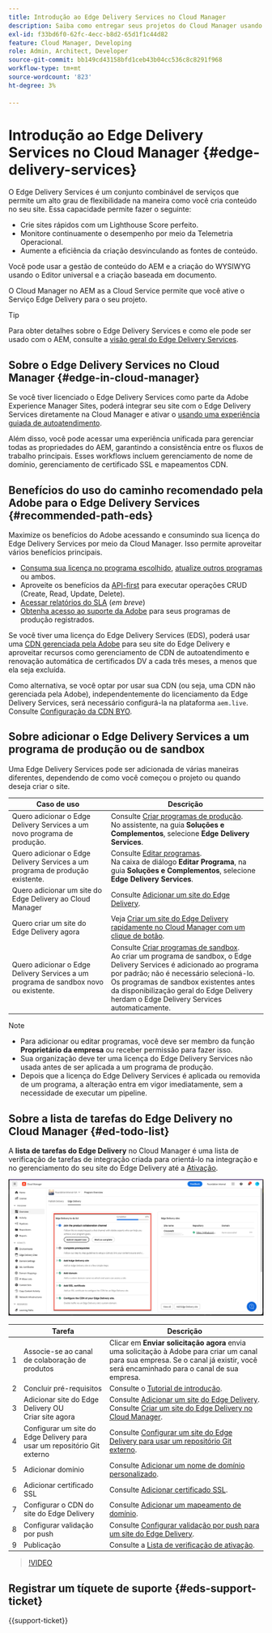 ```yaml
---
title: Introdução ao Edge Delivery Services no Cloud Manager
description: Saiba como entregar seus projetos do Cloud Manager usando o Edge Delivery Services.
exl-id: f33bd6f0-62fc-4ecc-b8d2-65d1f1c44d82
feature: Cloud Manager, Developing
role: Admin, Architect, Developer
source-git-commit: bb149cd43158bfd1ceb43b04cc536c8c8291f968
workflow-type: tm+mt
source-wordcount: '823'
ht-degree: 3%

---
```



# Introdução ao Edge Delivery Services no Cloud Manager {#edge-delivery-services}

O Edge Delivery Services é um conjunto combinável de serviços que permite um alto grau de flexibilidade na maneira como você cria conteúdo no seu site. Essa capacidade permite fazer o seguinte:

* Crie sites rápidos com um Lighthouse Score perfeito.
* Monitore continuamente o desempenho por meio da Telemetria Operacional.
* Aumente a eficiência da criação desvinculando as fontes de conteúdo.

Você pode usar a gestão de conteúdo do AEM e a criação do WYSIWYG usando o Editor universal e a criação baseada em documento.

O Cloud Manager no AEM as a Cloud Service permite que você ative o Serviço Edge Delivery para o seu projeto.

>[!TIP]
>
>Para obter detalhes sobre o Edge Delivery Services e como ele pode ser usado com o AEM, consulte a [visão geral do Edge Delivery Services](/help/edge/overview.md).

## Sobre o Edge Delivery Services no Cloud Manager {#edge-in-cloud-manager}

Se você tiver licenciado o Edge Delivery Services como parte da Adobe Experience Manager Sites, poderá integrar seu site com o Edge Delivery Services diretamente na Cloud Manager e ativar o [usando uma experiência guiada de autoatendimento](/help/implementing/cloud-manager/getting-access-to-aem-in-cloud/creating-production-programs.md).

Além disso, você pode acessar uma experiência unificada para gerenciar todas as propriedades do AEM, garantindo a consistência entre os fluxos de trabalho principais. Esses workflows incluem gerenciamento de nome de domínio, gerenciamento de certificado SSL e mapeamentos CDN.

## Benefícios do uso do caminho recomendado pela Adobe para o Edge Delivery Services {#recommended-path-eds}

Maximize os benefícios do Adobe acessando e consumindo sua licença do Edge Delivery Services por meio da Cloud Manager. Isso permite aproveitar vários benefícios principais.

* [Consuma sua licença no programa escolhido](/help/implementing/cloud-manager/edge-delivery/add-edge-delivery-site.md), [atualize outros programas](/help/implementing/cloud-manager/edge-delivery/manage-edge-delivery-sites.md) ou ambos.
* Aproveite os benefícios da [API-first](https://developer.adobe.com/experience-cloud/experience-manager-apis/) para executar operações CRUD (Create, Read, Update, Delete).
* [Acessar relatórios do SLA](/help/implementing/cloud-manager/sla-reporting.md) (*em breve*)
* [Obtenha acesso ao suporte da Adobe](/help/edge/overview.md#support-ticket) para seus programas de produção registrados.

Se você tiver uma licença do Edge Delivery Services (EDS), poderá usar uma [CDN gerenciada pela Adobe](/help/implementing/dispatcher/cdn.md#aem-managed-cdn) para seu site do Edge Delivery e aproveitar recursos como gerenciamento de CDN de autoatendimento e renovação automática de certificados DV a cada três meses, a menos que ela seja excluída.

Como alternativa, se você optar por usar sua CDN (ou seja, uma CDN não gerenciada pela Adobe), independentemente do licenciamento da Edge Delivery Services, será necessário configurá-la na plataforma `aem.live`. Consulte [Configuração da CDN BYO](https://www.aem.live/docs/byo-cdn-setup).


## Sobre adicionar o Edge Delivery Services a um programa de produção ou de sandbox

Uma Edge Delivery Services pode ser adicionada de várias maneiras diferentes, dependendo de como você começou o projeto ou quando deseja criar o site.

| Caso de uso | Descrição |
| --- | --- |
| Quero adicionar o Edge Delivery Services a um novo programa de produção. | Consulte [Criar programas de produção](/help/implementing/cloud-manager/getting-access-to-aem-in-cloud/creating-production-programs.md).<br>No assistente, na guia **Soluções e Complementos**, selecione **Edge Delivery Services**. |
| Quero adicionar o Edge Delivery Services a um programa de produção existente. | Consulte [Editar programas](/help/implementing/cloud-manager/getting-access-to-aem-in-cloud/editing-programs.md).<br>Na caixa de diálogo **Editar Programa**, na guia **Soluções e Complementos**, selecione **Edge Delivery Services**. |
| Quero adicionar um site do Edge Delivery ao Cloud Manager | Consulte [Adicionar um site do Edge Delivery](/help/implementing/cloud-manager/edge-delivery/add-edge-delivery-site.md). |
| Quero criar um site do Edge Delivery agora | Veja [Criar um site do Edge Delivery rapidamente no Cloud Manager com um clique de botão](/help/implementing/cloud-manager/edge-delivery/create-edge-delivery-site.md). |
| Quero adicionar o Edge Delivery Services a um programa de sandbox novo ou existente. | Consulte [Criar programas de sandbox](/help/implementing/cloud-manager/getting-access-to-aem-in-cloud/creating-sandbox-programs.md).<br>Ao criar um programa de sandbox, o Edge Delivery Services é adicionado ao programa por padrão; não é necessário selecioná-lo.<br>Os programas de sandbox existentes antes da disponibilização geral do Edge Delivery herdam o Edge Delivery Services automaticamente. |

>[!NOTE]
>
>* Para adicionar ou editar programas, você deve ser membro da função **Proprietário da empresa** ou receber permissão para fazer isso.
>* Sua organização deve ter uma licença do Edge Delivery Services não usada antes de ser aplicada a um programa de produção.
>* Depois que a licença do Edge Delivery Services é aplicada ou removida de um programa, a alteração entra em vigor imediatamente, sem a necessidade de executar um pipeline.


## Sobre a lista de tarefas do Edge Delivery no Cloud Manager {#ed-todo-list}

<!-- &#x2460; for "1" inside circle -->

A **lista de tarefas do Edge Delivery** no Cloud Manager é uma lista de verificação de tarefas de integração criada para orientá-lo na integração e no gerenciamento do seu site do Edge Delivery até a [Ativação](/help/journey-onboarding/go-live-checklist.md).

![Lista de tarefas do site do Edge Delivery no Cloud Manager.](/help/implementing/cloud-manager/assets/cm-eds-todo-list.png)

|   | Tarefa | Descrição |
| --- | --- | --- |
| 1 | Associe-se ao canal de colaboração de produtos | Clicar em **Enviar solicitação agora** envia uma solicitação à Adobe para criar um canal para sua empresa. Se o canal já existir, você será encaminhado para o canal de sua empresa. |
| 2 | Concluir pré-requisitos | Consulte o [Tutorial de introdução](https://www.aem.live/developer/tutorial). |
| 3 | Adicionar site do Edge Delivery OU <br>Criar site agora | Consulte [Adicionar um site do Edge Delivery](#eds-add-site).<br>Consulte [Criar um site do Edge Delivery no Cloud Manager](/help/implementing/cloud-manager/edge-delivery/create-edge-delivery-site.md). |
| 4 | Configurar um site do Edge Delivery para usar um repositório Git externo | Consulte [Configurar um site do Edge Delivery para usar um repositório Git externo](/help/implementing/cloud-manager/edge-delivery/config-edge-delivery-site-with-byog.md). |
| 5 | Adicionar domínio | Consulte [Adicionar um nome de domínio personalizado](/help/implementing/cloud-manager/custom-domain-names/add-custom-domain-name.md). |
| 6 | Adicionar certificado SSL | Consulte [Adicionar certificado SSL](/help/implementing/cloud-manager/managing-ssl-certifications/add-ssl-certificate.md). |
| 7 | Configurar o CDN do site do Edge Delivery | Consulte [Adicionar um mapeamento de domínio](/help/implementing/cloud-manager/domain-mappings/add-domain-mapping.md). |
| 8 | Configurar validação por push | Consulte [Configurar validação por push para um site do Edge Delivery](/help/implementing/cloud-manager/edge-delivery/cdn-setup-push-invalidation.md). |
| 9 | Publicação | Consulte a [Lista de verificação de ativação](https://www.aem.live/docs/go-live-checklist). |

>[!VIDEO](https://video.tv.adobe.com/v/3428020?learn=on)

## Registrar um tíquete de suporte {#eds-support-ticket}

{{support-ticket}}



